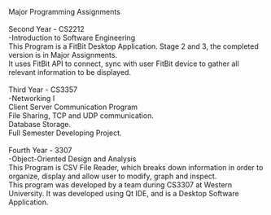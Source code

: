 Major Programming Assignments<br />
<br />
Second Year - CS2212<br />
-Introduction to Software Engineering<br />
This Program is a FitBit Desktop Application. Stage 2 and 3, the completed version is in Major Assignments.<br />
It uses FitBit API to connect, sync with user FitBit device to gather all relevant information to be displayed.<br />
<br />
Third Year - CS3357<br />
-Networking I<br />
Client Server Communication Program<br />
File Sharing, TCP and UDP communication.<br />
Database Storage.<br />
Full Semester Developing Project.<br />
<br />
Fourth Year - 3307<br />
-Object-Oriented Design and Analysis<br />
This Program is  CSV File Reader, which breaks down information in order to organize, display and allow user to modify, graph and inspect.<br />
This program was developed by a team during CS3307 at Western University. It was developed using Qt IDE, and is a Desktop Software Application.<br />

	
